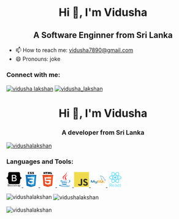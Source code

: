 

<h1 align="center">Hi 👋, I'm Vidusha</h1>
<h2 align="center">A Software Enginner from Sri Lanka</h3>

- 📫 How to reach me: vidusha7890@gmail.com
- 😄 Pronouns: joke 

<h3 align="left">Connect with me:</h3>
<p align="left">
<a href="https://fb.com/vidusha lakshan" target="blank"><img align="center" src="https://raw.githubusercontent.com/rahuldkjain/github-profile-readme-generator/master/src/images/icons/Social/facebook.svg" alt="vidusha lakshan" height="30" width="40" /></a>
<a href="https://instagram.com/vidusha_lakshan" target="blank"><img align="center" src="https://raw.githubusercontent.com/rahuldkjain/github-profile-readme-generator/master/src/images/icons/Social/instagram.svg" alt="vidusha_lakshan" height="30" width="40" /></a>
</p>

<h1 align="center">Hi 👋, I'm Vidusha</h1>
<h3 align="center">A developer from Sri Lanka</h3>

<p align="left"> <a href="https://github.com/ryo-ma/github-profile-trophy"><img src="https://github-profile-trophy.vercel.app/?username=vidushalakshan" alt="vidushalakshan" /></a> </p>

<h3 align="left">Languages and Tools:</h3>
<p align="left"> <a href="https://getbootstrap.com" target="_blank" rel="noreferrer"> <img src="https://raw.githubusercontent.com/devicons/devicon/master/icons/bootstrap/bootstrap-plain-wordmark.svg" alt="bootstrap" width="40" height="40"/> </a> <a href="https://www.w3schools.com/css/" target="_blank" rel="noreferrer"> <img src="https://raw.githubusercontent.com/devicons/devicon/master/icons/css3/css3-original-wordmark.svg" alt="css3" width="40" height="40"/> </a> <a href="https://www.w3.org/html/" target="_blank" rel="noreferrer"> <img src="https://raw.githubusercontent.com/devicons/devicon/master/icons/html5/html5-original-wordmark.svg" alt="html5" width="40" height="40"/> </a> <a href="https://www.java.com" target="_blank" rel="noreferrer"> <img src="https://raw.githubusercontent.com/devicons/devicon/master/icons/java/java-original.svg" alt="java" width="40" height="40"/> </a> <a href="https://developer.mozilla.org/en-US/docs/Web/JavaScript" target="_blank" rel="noreferrer"> <img src="https://raw.githubusercontent.com/devicons/devicon/master/icons/javascript/javascript-original.svg" alt="javascript" width="40" height="40"/> </a> <a href="https://www.mysql.com/" target="_blank" rel="noreferrer"> <img src="https://raw.githubusercontent.com/devicons/devicon/master/icons/mysql/mysql-original-wordmark.svg" alt="mysql" width="40" height="40"/> </a> <a href="https://reactjs.org/" target="_blank" rel="noreferrer"> <img src="https://raw.githubusercontent.com/devicons/devicon/master/icons/react/react-original-wordmark.svg" alt="react" width="40" height="40"/> </a> </p>

<p><img align="left" src="https://github-readme-stats.vercel.app/api/top-langs?username=vidushalakshan&show_icons=true&locale=en&layout=compact" alt="vidushalakshan" /></p>

<p>&nbsp;<img align="center" src="https://github-readme-stats.vercel.app/api?username=vidushalakshan&show_icons=true&locale=en" alt="vidushalakshan" /></p>

<p><img align="center" src="https://github-readme-streak-stats.herokuapp.com/?user=vidushalakshan&" alt="vidushalakshan" /></p>






